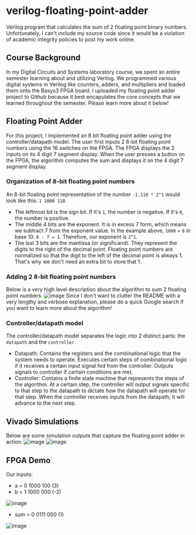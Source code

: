 # verilog-floating-point-adder
Verilog program that calculates the sum of 2 floating point binary numbers. Unfortunately, I can't include my source code since it would be a violation of academic integrity policies to post my work online.

## Course Background
In my Digital Circuits and Systems laboratory course, we spent an entire semester learning about and utilizing Verilog. We  programmed various digital systems in Verilog like counters, adders, and multipliers and loaded them onto the Basys3 FPGA board. I uploaded my floating point adder project to Github because it best encapulates the core concepts that we learned throughout the semester. Please learn more about it below!

## Floating Point Adder
For this project, I implemented an 8 bit floating point adder using the controller/datapath model. The user first inputs 2 8-bit floating point numbers using the 16 switches on the FPGA. The FPGA displays the 2 inputs on its 4 digit 7 segment display. When the user presses a button on the FPGA, the algorithm computes the sum and displays it on the 4 digit 7 segment display.

### Organization of 8-bit floating point numbers
An 8-bit floating point representation of the number `-1.110 * 2^1` would look like this: `1 1000 110`.
* The leftmost bit is the sign bit. If it's `1`, the number is negative. If it's `0`, the number is positive.
* The middle 4 bits are the exponent. It is in excess 7 form, which means we subtract 7 from the exponent value. In the example above, `1000` = `8` in base 10. `8 - 7 = 1`. Therefore, our exponent is `2^1`. 
* The last 3 bits are the mantissa (or significand). They represent the digits to the right of the decimal point. Floating point numbers are normalized so that the digit to the left of the decimal point is always 1. That's why we don't need an extra bit to store that 1.

### Adding 2 8-bit floating point numbers
Below is a very high level description about the algorithm to sum 2 floating point numbers.
![image](https://user-images.githubusercontent.com/13570258/69774648-82f94f00-1164-11ea-9389-93518111464b.png)
Since I don't want to clutter the README with a very lengthy and verbose explanation, please do a quick Google search if you want to learn more about the algorithm!

### Controller/datapath model
The controller/datapath model separates the logic into 2 distinct parts: the `datapath` and the `controller`.
* Datapath: Contains the registers and the combinational logic that the system needs to operate. Executes certain steps of combinational logic if it receives a certain input signal fed from the controller. Outputs signals to controller if certain conditions are met.
* Controller: Contains a finite state machine that represents the steps of the algorithm. At a certain step, the controller will output signals specific to that step to the datapath to dictate how the datapath will operate for that step. When the controller receives inputs from the datapath, it will advance to the next step. 

## Vivado Simulations
Below are some simulation outputs that capture the floating point adder in action.
![image](https://user-images.githubusercontent.com/13570258/69775399-9dccc300-1166-11ea-9973-35700ba49cc2.png)
![image](https://user-images.githubusercontent.com/13570258/69775425-b0df9300-1166-11ea-8fbb-26593a5135b1.png)

## FPGA Demo
Our inputs:
* a = 0 1000 100 (3)
* b = 1 1000 000 (-2)

![image](https://user-images.githubusercontent.com/13570258/69775848-1f712080-1168-11ea-83dc-e2c6a7e05dc3.png)

* sum = 0 0111 000 (1)

![image](https://user-images.githubusercontent.com/13570258/69775885-40d20c80-1168-11ea-84e4-77085f064204.png)




